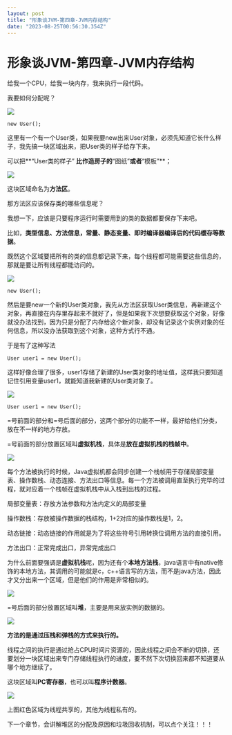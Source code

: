 ```yaml
---
layout: post
title: "形象谈JVM-第四章-JVM内存结构"
date: "2023-08-25T00:56:30.354Z"
---
```

形象谈JVM-第四章-JVM内存结构
==================

给我一个CPU，给我一块内存，我来执行一段代码。

我要如何分配呢？

![](https://img2023.cnblogs.com/blog/3256961/202308/3256961-20230824111951962-1088592200.jpg)

  
`new User();`

这里有一个有一个User类，如果我要new出来User对象，必须先知道它长什么样子，我先搞一块区域出来，把User类的样子给存下来。

可以把**“User类的样子” **比作造房子的**“图纸”**或者**“模板”**；

![](https://img2023.cnblogs.com/blog/3256961/202308/3256961-20230824154302028-108890466.jpg)

这块区域命名为**方法区**。

那方法区应该保存类的哪些信息呢？

我想一下，应该是只要程序运行时需要用到的类的数据都要保存下来吧。

比如，**类型信息、方法信息，常量、静态变量、即时编译器编译后的代码缓存等数据**。

既然这个区域要把所有的类的信息都记录下来，每个线程都可能需要这些信息的，那就是要让所有线程都能访问的。

![](https://img2023.cnblogs.com/blog/3256961/202308/3256961-20230824150405416-1101546316.jpg)

  
`new User();`

然后是要new一个新的User类对象，我先从方法区获取User类信息，再新建这个对象，再直接在内存里存起来不就好了，但是如果我下次想要获取这个对象，好像就没办法找到，因为只是分配了内存给这个新对象，却没有记录这个实例对象的任何信息，所以没办法获取到这个对象，这种方式行不通。

于是有了这种写法

`User user1 = new User();`

这样好像合理了很多，user1存储了新建的User类对象的地址值，这样我只要知道记住引用变量user1，就能知道我新建的User类对象了。

![](https://img2023.cnblogs.com/blog/3256961/202308/3256961-20230824155334041-1444059966.jpg)

`User user1 = new User();`

\=号前面的部分和=号后面的部分，这两个部分的功能不一样，最好给他们分类，放在不一样的地方存放。

\=号前面的部分放置区域叫**虚拟机栈**，具体是**放在虚拟机栈的栈帧中**。

![](https://img2023.cnblogs.com/blog/3256961/202308/3256961-20230824150835152-683480845.jpg)

每个方法被执行的时候，Java虚拟机都会同步创建一个栈帧用于存储局部变量表、操作数栈、动态连接、方法出口等信息。每一个方法被调用直至执行完毕的过程，就对应着一个栈帧在虚拟机栈中从入栈到出栈的过程。

局部变量表：存放方法参数和方法内定义的局部变量

操作数栈：存放被操作数据的栈结构，1+2对应的操作数栈是1，2。

动态链接：动态链接的作用就是为了将这些符号引用转换位调用方法的直接引用。

方法出口：正常完成出口，异常完成出口

为什么前面要强调是**虚拟机栈**呢，因为还有个**本地方法栈**，java语言中有native修饰的本地方法，其调用的可能就是c，c++语言写的方法，而不是java方法，因此才又分出来一个区域，但是他们的作用是非常相似的。

![](https://img2023.cnblogs.com/blog/3256961/202308/3256961-20230824151018205-1122390473.jpg)

\=号后面的部分放置区域叫**堆**，主要是用来放实例的数据的。

![](https://img2023.cnblogs.com/blog/3256961/202308/3256961-20230824151430333-1670084224.jpg)

**方法的是通过压栈和弹栈的方式来执行的。**

线程之间的执行是通过抢占CPU时间片资源的，因此线程之间会不断的切换，还要划分一块区域出来专门存储线程执行的进度，要不然下次切换回来都不知道要从哪个地方继续了。

这块区域叫**PC寄存器**，也可以叫**程序计数器**。

![](https://img2023.cnblogs.com/blog/3256961/202308/3256961-20230824151521318-322071415.jpg)

上图红色区域为线程共享的，其他为线程私有的。

下一个章节，会讲解堆区的分配及原因和垃圾回收机制，可以点个关注！！！